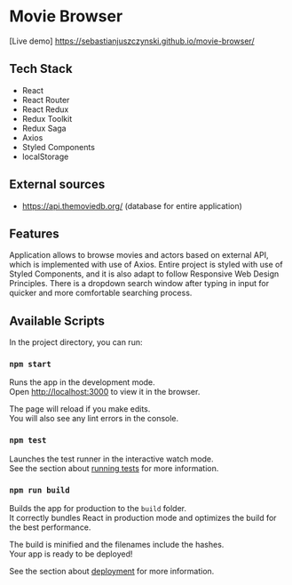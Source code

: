 # Movie Browser

[Live demo] https://sebastianjuszczynski.github.io/movie-browser/
## Tech Stack

- React
- React Router
- React Redux
- Redux Toolkit
- Redux Saga
- Axios
- Styled Components
- localStorage

## External sources

 - https://api.themoviedb.org/ (database for entire application)

 ## Features

Application allows to browse movies and actors based on external API, which is implemented with use of Axios.
Entire project is styled with use of Styled Components, and it is also adapt to follow Responsive Web Design Principles.
There is a dropdown search window after typing in input for quicker and more comfortable searching process.

## Available Scripts

In the project directory, you can run:

### `npm start`

Runs the app in the development mode.\
Open [http://localhost:3000](http://localhost:3000) to view it in the browser.

The page will reload if you make edits.\
You will also see any lint errors in the console.

### `npm test`

Launches the test runner in the interactive watch mode.\
See the section about [running tests](https://facebook.github.io/create-react-app/docs/running-tests) for more information.

### `npm run build`

Builds the app for production to the `build` folder.\
It correctly bundles React in production mode and optimizes the build for the best performance.

The build is minified and the filenames include the hashes.\
Your app is ready to be deployed!

See the section about [deployment](https://facebook.github.io/create-react-app/docs/deployment) for more information.



